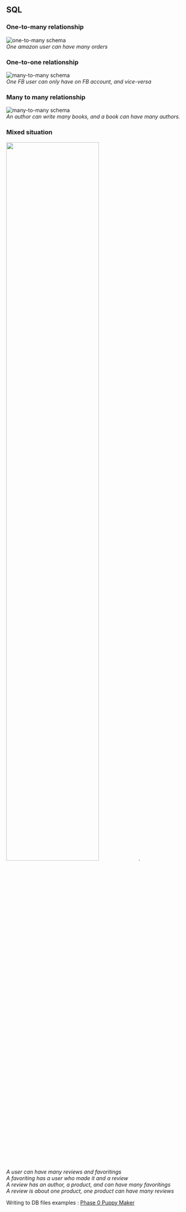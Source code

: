 ## SQL
### One-to-many relationship
![one-to-many schema](https://github.com/sf-sea-lions-2017/database-drill-one-to-many-schema-challenge/blob/master/readme-assets/schema-example.png)  
*One amazon user can have many orders*  
### One-to-one relationship
![many-to-many schema](https://github.com/sf-sea-lions-2017/database-drill-one-to-one-schema-challenge/blob/master/readme-assets/facebook-account-schema.png)  
*One FB user can only have on FB account, and vice-versa*  
### Many to many relationship  
![many-to-many schema](https://github.com/sf-sea-lions-2017/database-drill-many-to-many-schema-challenge/blob/master/readme-assets/many-to-many-schema.png)  
*An author can write many books, and a book can have many authors.*  

### Mixed situation 
<img src="https://github.com/sf-sea-lions-2017/database-drill-many-to-many-schema-challenge/blob/solo-lucaskuhn/many-to-many.png" width="70%">.  
*A user can have many reviews and favoritings*    
*A favoriting has a user who made it and a review*  
*A review has an author, a product, and can have many favoritings*  
*A review is about one product, one product can have many reviews*  

Writing to DB files examples : [Phase 0 Puppy Maker](https://github.com/LucasKuhn/phase-0-tracks/blob/master/databases/puppy_maker/puppy_maker.rb)
